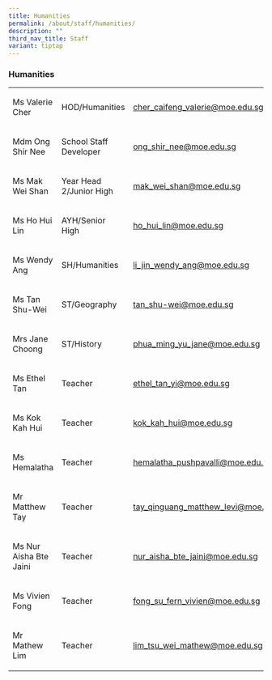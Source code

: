 ```yaml
---
title: Humanities
permalink: /about/staff/humanities/
description: ""
third_nav_title: Staff
variant: tiptap
---
```

<h3>Humanities</h3><table><tbody><tr><td rowspan="1" colspan="1"><p>Ms Valerie Cher</p></td><td rowspan="1" colspan="1"><p>HOD/Humanities</p></td><td rowspan="1" colspan="1"><p><a href="mailto:cher_caifeng_valerie@moe.edu.sg" rel="noopener noreferrer nofollow" target="_blank">cher_caifeng_valerie@moe.edu.sg</a></p></td></tr><tr><td rowspan="1" colspan="1"><p>Mdm Ong Shir Nee</p></td><td rowspan="1" colspan="1"><p>School Staff Developer</p></td><td rowspan="1" colspan="1"><p><a href="mailto:ong_shir_nee@moe.edu.sg" rel="noopener noreferrer nofollow" target="_blank">ong_shir_nee@moe.edu.sg</a></p></td></tr><tr><td rowspan="1" colspan="1"><p>Ms Mak Wei Shan</p></td><td rowspan="1" colspan="1"><p>Year Head 2/Junior High</p></td><td rowspan="1" colspan="1"><p><a href="mailto:mak_wei_shan@moe.edu.sg" rel="noopener noreferrer nofollow" target="_blank">mak_wei_shan@moe.edu.sg</a></p></td></tr><tr><td rowspan="1" colspan="1"><p>Ms Ho Hui Lin</p></td><td rowspan="1" colspan="1"><p>AYH/Senior High</p></td><td rowspan="1" colspan="1"><p><a href="mailto:ho_hui_lin@moe.edu.sg" rel="noopener noreferrer nofollow" target="_blank">ho_hui_lin@moe.edu.sg</a></p></td></tr><tr><td rowspan="1" colspan="1"><p>Ms Wendy Ang</p></td><td rowspan="1" colspan="1"><p>SH/Humanities</p></td><td rowspan="1" colspan="1"><p><a href="mailto:li_jin_wendy_ang@moe.edu.sg" rel="noopener noreferrer nofollow" target="_blank">li_jin_wendy_ang@moe.edu.sg</a></p></td></tr><tr><td rowspan="1" colspan="1"><p>Ms Tan Shu-Wei</p></td><td rowspan="1" colspan="1"><p>ST/Geography</p></td><td rowspan="1" colspan="1"><p><a href="mailto:tan_shu-wei@moe.edu.sg" rel="noopener noreferrer nofollow" target="_blank">tan_shu-wei@moe.edu.sg</a></p></td></tr><tr><td rowspan="1" colspan="1"><p>Mrs Jane Choong</p></td><td rowspan="1" colspan="1"><p>ST/History</p></td><td rowspan="1" colspan="1"><p><a href="mailto:phua_ming_yu_jane@moe.edu.sg" rel="noopener noreferrer nofollow" target="_blank">phua_ming_yu_jane@moe.edu.sg</a></p></td></tr><tr><td rowspan="1" colspan="1"><p>Ms Ethel Tan</p></td><td rowspan="1" colspan="1"><p>Teacher</p></td><td rowspan="1" colspan="1"><p><a href="mailto:ethel_tan_yi@moe.edu.sg" rel="noopener noreferrer nofollow" target="_blank">ethel_tan_yi@moe.edu.sg</a></p></td></tr><tr><td rowspan="1" colspan="1"><p>Ms Kok Kah Hui</p></td><td rowspan="1" colspan="1"><p>Teacher</p></td><td rowspan="1" colspan="1"><p><a href="mailto:kok_kah_hui@moe.edu.sg" rel="noopener noreferrer nofollow" target="_blank">kok_kah_hui@moe.edu.sg</a></p></td></tr><tr><td rowspan="1" colspan="1"><p>Ms Hemalatha</p></td><td rowspan="1" colspan="1"><p>Teacher</p></td><td rowspan="1" colspan="1"><p><a href="mailto:hemalatha_pushpavalli@moe.edu.sg" rel="noopener noreferrer nofollow" target="_blank">hemalatha_pushpavalli@moe.edu.sg</a></p></td></tr><tr><td rowspan="1" colspan="1"><p>Mr Matthew Tay</p></td><td rowspan="1" colspan="1"><p>Teacher</p></td><td rowspan="1" colspan="1"><p><a href="mailto:tay_qinguang_matthew_levi@moe.edu.sg" rel="noopener noreferrer nofollow" target="_blank">tay_qinguang_matthew_levi@moe.edu.sg</a></p></td></tr><tr><td rowspan="1" colspan="1"><p>Ms Nur Aisha Bte Jaini</p></td><td rowspan="1" colspan="1"><p>Teacher</p></td><td rowspan="1" colspan="1"><p><a href="mailto:nur_aisha_bte_jaini@moe.edu.sg" rel="noopener noreferrer nofollow" target="_blank">nur_aisha_bte_jaini@moe.edu.sg</a></p></td></tr><tr><td rowspan="1" colspan="1"><p>Ms Vivien Fong</p></td><td rowspan="1" colspan="1"><p>Teacher</p></td><td rowspan="1" colspan="1"><p><a href="mailto:fong_su_fern_vivien@moe.edu.sg" rel="noopener noreferrer nofollow" target="_blank">fong_su_fern_vivien@moe.edu.sg</a></p></td></tr><tr><td rowspan="1" colspan="1"><p>Mr Mathew Lim</p></td><td rowspan="1" colspan="1"><p>Teacher</p></td><td rowspan="1" colspan="1"><p><a href="mailto:lim_tsu_wei_mathew@moe.edu.sg" rel="noopener noreferrer nofollow" target="_blank">lim_tsu_wei_mathew@moe.edu.sg</a></p></td></tr></tbody></table><p></p>